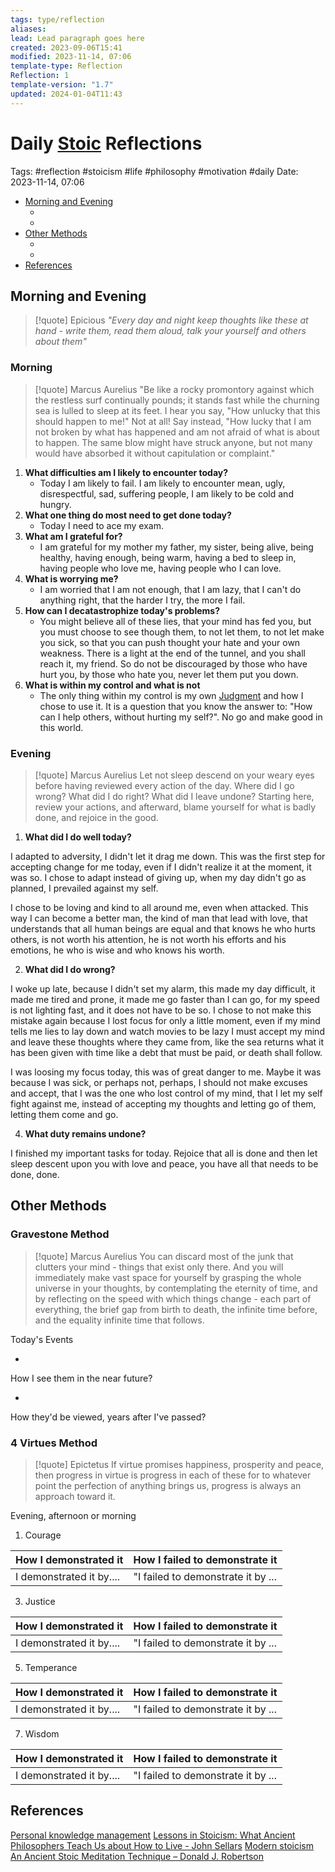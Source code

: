```yaml
---
tags: type/reflection
aliases: 
lead: Lead paragraph goes here
created: 2023-09-06T15:41
modified: 2023-11-14, 07:06
template-type: Reflection
Reflection: 1
template-version: "1.7"
updated: 2024-01-04T11:43
---
```



# Daily [Stoic](../SLIP-BOX/Stoicism.md) Reflections

Tags:  #reflection #stoicism #life #philosophy #motivation #daily 
Date: 2023-11-14, 07:06

- [Morning and Evening](#Morning%20and%20Evening)
	- [](#Morning%20and%20Evening#Morning%20and%20Evening#Morning|Morning)
	- [](#Morning%20and%20Evening#Morning%20and%20Evening#Evening|Evening)
- [Other Methods](#Other%20Methods)
	- [](#Other%20Methods#Other%20Methods#Gravestone%20Method|Gravestone%20Method)
	- [](#Other%20Methods#Other%20Methods#4%20Virtues%20Method|4%20Virtues%20Method)
- [References](#References)


## Morning and Evening

> [!quote] Epicious 
> _"Every day and night keep thoughts like these at hand - write them, read them aloud, talk your yourself and others about them"_

### Morning

> [!quote] Marcus Aurelius
> "Be like a rocky promontory against which the restless surf continually pounds; it stands fast while the churning sea is lulled to sleep at its feet. I hear you say, "How unlucky that this should happen to me!" Not at all! Say instead, "How lucky that I am not broken by what has happened and am not afraid of what is about to happen. The same blow might have struck anyone, but not many would have absorbed it without capitulation or complaint."

1. **What difficulties am I likely to encounter today?**
	- Today I am likely to fail. I am likely to encounter mean, ugly, disrespectful, sad, suffering people, I am likely to be cold and hungry.
2. **What one thing do most need to get done today?**
	- Today I need to ace my exam.
1. **What am I grateful for?**
	- I am grateful for my mother my father, my sister, being alive, being healthy, having enough, being warm, having a bed to sleep in, having people who love me, having people who I can love.  
2. **What is worrying me?**
	- I am worried that I am not enough, that I am lazy, that I can't do anything right, that the harder I try, the more I fail.  
3. **How can I decatastrophize today's problems?**
	- You might believe all of these lies, that your mind has fed you, but you must choose to see though them, to not let them, to not let make you sick, so that you can push thought your hate and your own weakness. There is a light at the end of the tunnel, and you shall reach it, my friend. So do not be discouraged by those who have hurt you, by those who hate you, never let them put you down.  
4. **What is within my control and what is not**
	- The only thing within my control is my own [Judgment](../SLIP-BOX/Control%20Over%20Judgment.md) and how I chose to use it. It is a question that you know the answer to: "How can I help others, without hurting my self?". No go and make good in this world. 

### Evening

> [!quote] Marcus Aurelius
> Let not sleep descend on your weary eyes before having reviewed every action of the day. Where did I go wrong? What did I do right? What did I leave undone? Starting here, review your actions, and afterward, blame yourself for what is badly done, and rejoice in the good.

1. **What did I do well today?**

I adapted to adversity, I didn't let it drag me down. This was the first step for accepting change for me today, even if I didn't realize it at the moment, it was so. I chose to adapt instead of giving up, when my day didn't go as planned, I prevailed against my self. 

I chose to be loving and kind to all around me, even when attacked. This way I can become a better man, the kind of man that lead with love, that understands that all human beings are equal and that knows he who hurts others, is not worth his attention, he is not worth his efforts and his emotions, he who is wise and who knows his worth. 

2. **What did I do wrong?**

I woke up late, because I didn't set my alarm, this made my day difficult, it made me tired and prone, it made me go faster than I can go, for my speed is not lighting fast, and it does not have to be so. I chose to not make this mistake again because I lost focus for only a little moment, even if my mind tells me lies to lay down and watch movies to be lazy I must accept my mind and leave these thoughts where they came from, like the sea returns what it has been given with time like a debt that must be paid, or death shall follow.

I was loosing my focus today, this was of great danger to me. Maybe it was because I was sick, or perhaps not, perhaps, I should not make excuses and accept, that I was the one who lost control of my mind, that I let my self fight against me, instead of accepting my thoughts and letting go of them, letting them come and go.  

4. **What duty remains undone?**

I finished my important tasks for today. Rejoice that all is done and then let sleep descent upon you with love and peace, you have all that needs to be done, done. 

## Other Methods

### Gravestone Method

> [!quote] Marcus Aurelius
> You can discard most of the junk that clutters your mind - things that exist only there. And you will immediately make vast space for yourself by grasping the whole universe in your thoughts, by contemplating the eternity of time, and by reflecting on the speed with which things change - each part of everything, the brief gap from birth to death, the infinite time before, and the equality infinite time that follows. 

Today's Events 

-

How I see them in the near future? 

-

How they'd be viewed, years after I've passed?

### 4 Virtues Method

> [!quote] Epictetus 
> If virtue promises happiness, prosperity and peace, then progress in virtue is progress in each of these for to whatever point the perfection of anything brings us, progress is always an approach toward it.

Evening, afternoon or morning

1. Courage 

| How I demonstrated it  | How I failed to demonstrate it |
| ------------------- | ---------------- |
| I demonstrated it by....                 | "I failed to demonstrate it by ...              |

3. Justice

| How I demonstrated it  | How I failed to demonstrate it |
| ------------------- | ---------------- |
| I demonstrated it by....                 | "I failed to demonstrate it by ...             

5. Temperance

| How I demonstrated it  | How I failed to demonstrate it |
| ------------------- | ---------------- |
| I demonstrated it by....                 | "I failed to demonstrate it by ...             

7. Wisdom

| How I demonstrated it  | How I failed to demonstrate it |
| ------------------- | ---------------- |
| I demonstrated it by....                 | "I failed to demonstrate it by ...             

## References

[Personal knowledge management](Personal%20knowledge%20management.md)
[Lessons in Stoicism: What Ancient Philosophers Teach Us about How to Live - John Sellars](https://books.google.cz/books/about/Lessons_in_Stoicism.html?id=ky84zQEACAAJ&redir_esc=y)
[Modern stoicism](https://modernstoicism.com/)
[An Ancient Stoic Meditation Technique – Donald J. Robertson](https://donaldrobertson.name/2017/03/22/an-ancient-stoic-meditation-technique/)


